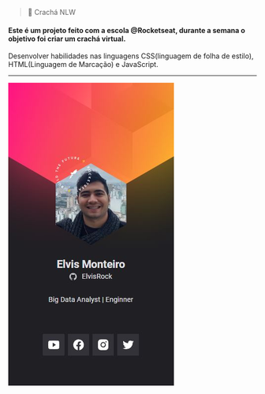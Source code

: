 > 👔 Crachá NLW
#### Este é um projeto feito com a escola @**Rocketseat**, durante a semana o objetivo foi criar um crachá virtual.
Desenvolver habilidades nas linguagens CSS(linguagem de folha de estilo), HTML(Linguagem de Marcação) e JavaScript.


---------------------------------------------------------------------------------------------------
![](print-cracha.PNG)


